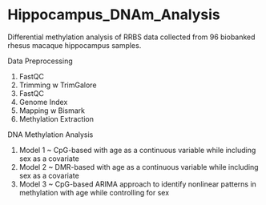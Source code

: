 # Hippocampus_DNAm_Analysis
Differential methylation analysis of RRBS data collected from 96 biobanked rhesus macaque hippocampus samples. 

Data Preprocessing

1. FastQC
2. Trimming w TrimGalore
3. FastQC
4. Genome Index
5. Mapping w Bismark
6. Methylation Extraction

DNA Methylation Analysis

1. Model 1 ~ CpG-based with age as a continuous variable while including sex as a covariate
2. Model 2 ~ DMR-based with age as a continuous variable while including sex as a covariate
3. Model 3 ~ CpG-based ARIMA approach to identify nonlinear patterns in methylation with age while controlling for sex
